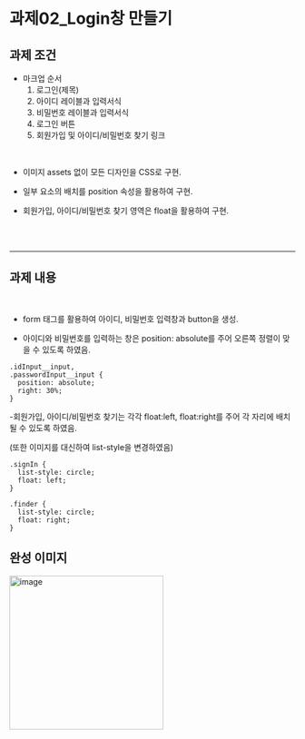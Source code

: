 # 과제02_Login창 만들기

## 과제 조건
- 마크업 순서
  1. 로그인(제목)
  2. 아이디 레이블과 입력서식
  3. 비밀번호 레이블과 입력서식
  4. 로그인 버튼
  5. 회원가입 및 아이디/비밀번호 찾기 링크<br>
<br>

- 이미지 assets 없이 모든 디자인을 CSS로 구현.

- 일부 요소의 배치를 position 속성을 활용하여 구현.

- 회원가입, 아이디/비밀번호 찾기 영역은 float을 활용하여 구현.

<br>
<br>

---
## 과제 내용
<br>

- form 태그를 활용하여 아이디, 비밀번호 입력창과 button을 생성.


- 아이디와 비밀번호를 입력하는 창은 position: absolute를 주어 오른쪽 정렬이 맞을 수 있도록 하였음.
  
  
```
.idInput__input,
.passwordInput__input {
  position: absolute;
  right: 30%;
}
```

-회원가입, 아이디/비밀번호 찾기는 각각 float:left, float:right를 주어 각 자리에 배치될 수 있도록 하였음.

 (또한 이미지를 대신하여 list-style을 변경하였음)

```
.signIn {
  list-style: circle;
  float: left;
}

.finder {
  list-style: circle;
  float: right;
}
```





## 완성 이미지

<img width="271" alt="image" src="https://github.com/Sirori/home-work/assets/116864776/a5ecdd83-0000-468f-acac-42a910a516ae">
